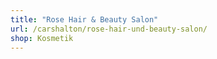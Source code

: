 ```yaml
---
title: "Rose Hair & Beauty Salon"
url: /carshalton/rose-hair-und-beauty-salon/
shop: Kosmetik
---
```

